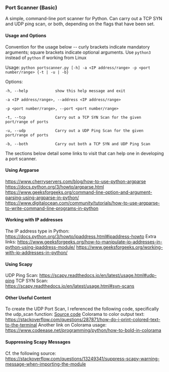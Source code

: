 ### Port Scanner (Basic)
A simple, command-line port scanner for Python. Can carry out a TCP SYN and UDP ping scan, or both, depending on the flags that have been set.

#### Usage and Options
Convention for the usage below -- curly brackets indicate mandatory arguments; square brackets indicate optional arguments.
Use `python3` instead of `python` if working from Linux

Usage:
`python portscanner.py [-h] -a <IP address/range> -p <port number/range> {-t | -u | -b}`

Options:

`-h, --help            show this help message and exit`

`-a <IP address/range>, --address <IP address/range>`

`-p <port number/range>, --port <port number/range>`

`-t, --tcp             Carry out a TCP SYN Scan for the given port/range of ports`

`-u, --udp             Carry out a UDP Ping Scan for the given port/range of ports`

`-b, --both            Carry out both a TCP SYN and UDP Ping Scan`

The sections below detail some links to visit that can help one in developing a port scanner.

#### Using Argparse
https://www.cherryservers.com/blog/how-to-use-python-argparse
https://docs.python.org/3/howto/argparse.html
https://www.geeksforgeeks.org/command-line-option-and-argument-parsing-using-argparse-in-python/
https://www.digitalocean.com/community/tutorials/how-to-use-argparse-to-write-command-line-programs-in-python

#### Working with IP addresses
The IP address type in Python: https://docs.python.org/3/howto/ipaddress.html#ipaddress-howto
Extra links:
https://www.geeksforgeeks.org/how-to-manipulate-ip-addresses-in-python-using-ipaddress-module/
https://www.geeksforgeeks.org/working-with-ip-addresses-in-python/

#### Using Scapy
UDP Ping Scan: https://scapy.readthedocs.io/en/latest/usage.html#udp-ping
TCP SYN Scan: https://scapy.readthedocs.io/en/latest/usage.html#syn-scans

#### Other Useful Content
To create the UDP Port Scan, I referenced the following code, specifically the udp_scan function:
[Source code](https://github.com/cptpugwash/Scapy-port-scanner/blob/master/port_scanner.py)
Colorama to color output text: https://stackoverflow.com/questions/287871/how-do-i-print-colored-text-to-the-terminal
Another link on Colorama usage: https://www.codeease.net/programming/python/how-to-bold-in-colorama

#### Suppressing Scapy Messages
Cf. the following source: https://stackoverflow.com/questions/13249341/suppress-scapy-warning-message-when-importing-the-module
